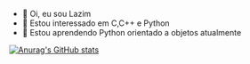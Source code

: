 - 👋 Oi, eu sou Lazim
- 👀 Estou interessado em C,C++ e Python
- 🌱 Estou aprendendo Python orientado a objetos atualmente

[![Anurag's GitHub stats](https://github-readme-stats.vercel.app/api?username=LazimR&count_private=true&show_icons=true&theme=dark)](https://github.com/anuraghazra/github-readme-stats)

